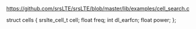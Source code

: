 


https://github.com/srsLTE/srsLTE/blob/master/lib/examples/cell_search.c


struct cells {
  srslte_cell_t cell;
  float         freq;
  int           dl_earfcn;
  float         power;
};
